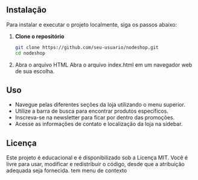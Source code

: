 ## Instalação
 
Para instalar e executar o projeto localmente, siga os passos abaixo:
 
1. **Clone o repositório**
 
   ```bash
   git clone https://github.com/seu-usuario/nodeshop.git
   cd nodeshop
   ```
2. Abra o arquivo HTML Abra o arquivo index.html em um navegador web de sua escolha.
 
## Uso
- Navegue pelas diferentes seções da loja utilizando o menu superior.
- Utilize a barra de busca para encontrar produtos específicos.
- Inscreva-se na newsletter para ficar por dentro das promoções.
- Acesse as informações de contato e localização da loja na sidebar.
 
## Licença
Este projeto é educacional e é disponibilizado sob a Licença MIT. Você é livre para usar, modificar e redistribuir o código, desde que a atribuição adequada seja fornecida.
tem menu de contexto